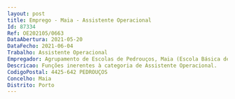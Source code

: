 ```yaml
--- 
layout: post
title: Emprego - Maia - Assistente Operacional
Id: 87334
Ref: OE202105/0663
DataAbertura: 2021-05-20
DataFecho: 2021-06-04
Trabalho: Assistente Operacional
Empregador: Agrupamento de Escolas de Pedrouços, Maia (Escola Básica de Pedrouços, Maia - Sede)
Descricao: Funções inerentes à categoria de Assistente Operacional.
CodigoPostal: 4425-642 PEDROUÇOS
Concelho: Maia
Distrito: Porto
--- 
```

